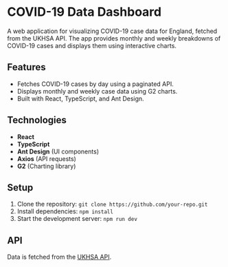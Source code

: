 # COVID-19 Data Dashboard

A web application for visualizing COVID-19 case data for England, fetched from the UKHSA API. The app provides monthly and weekly breakdowns of COVID-19 cases and displays them using interactive charts.

## Features

- Fetches COVID-19 cases by day using a paginated API.
- Displays monthly and weekly case data using G2 charts.
- Built with React, TypeScript, and Ant Design.

## Technologies

- **React**
- **TypeScript**
- **Ant Design** (UI components)
- **Axios** (API requests)
- **G2** (Charting library)

## Setup

1. Clone the repository:
   `git clone https://github.com/your-repo.git`
2. Install dependencies:
   `npm install`
3. Start the development server:
   `npm run dev`

## API

Data is fetched from the [UKHSA API](https://api.ukhsa-dashboard.data.gov.uk/themes/infectious_disease/sub_themes/respiratory/topics/COVID-19/geography_types/Nation/geographies/England/metrics/COVID-19_cases_casesByDay).
